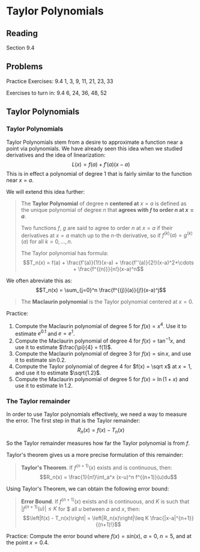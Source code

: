 # Taylor Polynomials

## Reading

Section 9.4

## Problems

Practice Exercises: 9.4 1, 3, 9, 11, 21, 23, 33

Exercises to turn in: 9.4 6, 24, 36, 48, 52

## Taylor Polynomials

### Taylor Polynomials

Taylor Polynomials stem from a desire to approximate a function near a point via polynomials. We have already seen this idea when we studied derivatives and the idea of linearization:
$$L(x) = f(a) + f'(a)(x-a)$$
This is in effect a polynomial of degree 1 that is fairly similar to the function near $x=a$.

We will extend this idea further:

> The **Taylor Polynomial** of degree $n$ **centered at** $x=a$ is defined as the unique polynomial of degree $n$ that **agrees with $f$ to order $n$ at $x=a$**.
>
> Two functions $f$, $g$ are said to agree to order $n$ at $x=a$ if their derivatives at $x=a$ match up to the $n$-th derivative, so if $f^{(k)}(a) = g^{(k)}(a)$ for all $k=0,\ldots,n$.
>
> The Taylor polynomial has formula:
> $$T_n(x) = f(a) + \frac{f'(a)}{1!}(x-a) + \frac{f''(a)}{2!}(x-a)^2+\cdots + \frac{f^{(n)}}{n!}(x-a)^n$$

We often abreviate this as:
$$T_n(x) = \sum_{j=0}^n \frac{f^{(j)}(a)}{j!}(x-a)^j$$

> The **Maclaurin polynomial** is the Taylor polynomial centered at $x=0$.

Practice:

1. Compute the Maclaurin polynomial of degree $5$ for $f(x) = x^4$. Use it to estimate $e^{0.1}$ and $e=e^1$.
2. Compute the Maclaurin polynomial of degree $4$ for $f(x) = \tan^{-1}x$, and use it to estimate $\frac{\pi}{4} = f(1)$.
3. Compute the Maclaurin polynomial of degree $3$ for $f(x) = \sin x$, and use it to estimate $\sin 0.2$.
4. Compute the Taylor polynomial of degree $4$ for $f(x) = \sqrt x$ at $x=1$, and use it to estimate $\sqrt{1.2}$.
5. Compute the Maclaurin polynomial of degree $5$ for $f(x) = \ln(1+x)$ and use it to estimate $\ln 1.2$.

### The Taylor remainder

In order to use Taylor polynomials effectively, we need a way to measure the error. The first step in that is the Taylor remainder:
$$R_n(x) = f(x) - T_n(x)$$

So the Taylor remainder measures how far the Taylor polynomial is from $f$.

Taylor's theorem gives us a more precise formulation of this remainder:

> **Taylor's Theorem**. If $f^{(n+1)}(x)$ exists and is continuous, then:
> $$R_n(x) = \frac{1}{n!}\int_a^x (x-u)^n f^{(n+1)}(u)du$$

Using Taylor's Theorem, we can obtain the following error bound:

> **Error Bound**. If $f^{(n+1)}(x)$ exists and is continuous, and $K$ is such that $\left|f^{(n+1)}(u)\right|\leq K$ for $ all $u$ between $a$ and $x$, then:
> $$\left|f(x) - T_n(x)\right| = \left|R_n(x)\right|\leq K \frac{|x-a|^{n+1}}{(n+1)!}$$

Practice: Compute the error bound where $f(x) = sin(x)$, $a=0$, $n=5$, and at the point $x=0.4$.

